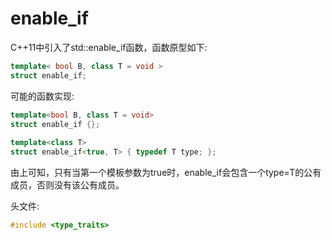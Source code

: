 # enable_if


C++11中引入了std::enable_if函数，函数原型如下:

```cpp
template< bool B, class T = void >
struct enable_if;
```
可能的函数实现:

```cpp
template<bool B, class T = void>
struct enable_if {};
  
template<class T>
struct enable_if<true, T> { typedef T type; };
```
由上可知，只有当第一个模板参数为true时，enable_if会包含一个type=T的公有成员，否则没有该公有成员。

头文件:

```cpp
#include <type_traits>
```